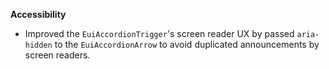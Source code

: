 **Accessibility**

- Improved the `EuiAccordionTrigger`'s screen reader UX by passed `aria-hidden` to the `EuiAccordionArrow` to avoid duplicated announcements by screen readers.